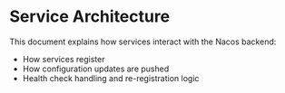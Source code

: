 # Service Architecture

This document explains how services interact with the Nacos backend:

- How services register
- How configuration updates are pushed
- Health check handling and re-registration logic
